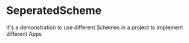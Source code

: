 # SeperatedScheme

It's a demonstration to use different Schemes in a project to implement different Apps
